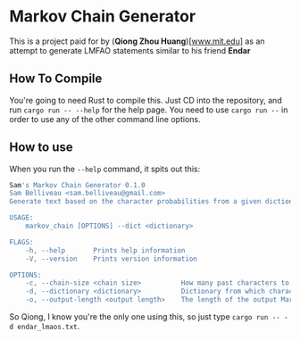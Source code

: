 # Markov Chain Generator

This is a project paid for by (**Qiong Zhou Huang**)[www.mit.edu] as an attempt to generate LMFAO statements similar to his friend **Endar**

## How To Compile

You're going to need Rust to compile this. Just CD into the repository, and run `cargo run -- --help` for the help page. You need to use `cargo run --` in order to use any of the other command line options.

## How to use

When you run the `--help` command, it spits out this:

```bash
Sam's Markov Chain Generator 0.1.0
Sam Belliveau <sam.belliveau@gmail.com>
Generate text based on the character probabilities from a given dictionary.

USAGE:
    markov_chain [OPTIONS] --dict <dictionary>

FLAGS:
    -h, --help       Prints help information
    -V, --version    Prints version information

OPTIONS:
    -c, --chain-size <chain size>          How many past characters to consider when building probabilites [default: 2]
    -d, --dictionary <dictionary>          Dictionary from which character probabilities are built from
    -o, --output-length <output length>    The length of the output Markov Chain [default: 1000]
```

So Qiong, I know you're the only one using this, so just type `cargo run -- -d endar_lmaos.txt`.